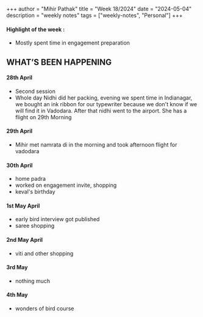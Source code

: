 +++
author = "Mihir Pathak"
title = "Week 18/2024"
date = "2024-05-04"
description = "weekly notes"
tags = ["weekly-notes", "Personal"]
+++


#### Highlight of the week :

- Mostly spent time in engagement preparation 

## WHAT’S BEEN HAPPENING
 
#### 28th April

- Second session
- Whole day Nidhi did her packing, evening we spent time in Indianagar, we bought an ink ribbon for our typewriter because we don't know if we will find it in Vadodara. After that nidhi went to the airport. She has a flight on 29th Morning

#### 29th April

- Mihir met namrata di in the morning and took afternoon flight for vadodara

#### 30th April

- home padra
- worked on engagement invite, shopping
- keval's birthday

#### 1st May April

- early bird interview got published
- saree shopping

#### 2nd May April

- viti and other shopping

#### 3rd May
- nothing much

#### 4th May
-  wonders of bird course


